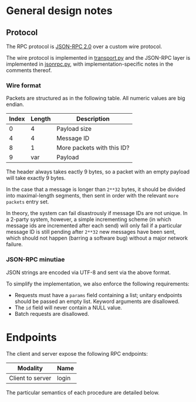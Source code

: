 
# General design notes

## Protocol

The RPC protocol is [JSON-RPC 2.0](https://www.jsonrpc.org/specification) over
a custom wire protocol.

The wire protocol is implemented in [transport.py](transport.py) and the
JSON-RPC layer is implemented in [jsonrpc.py](jsonrpc.py), with
implementation-specific notes in the comments thereof.

### Wire format

Packets are structured as in the following table. All numeric values are big
endian.

| Index | Length | Description                |
|-------|--------|----------------------------|
| 0     | 4      | Payload size               |
| 4     | 4      | Message ID                 |
| 8     | 1      | More packets with this ID? |
| 9     | var    | Payload                    |

The header always takes eactly 9 bytes, so a packet with an empty payload will
take exactly 9 bytes.

In the case that a message is longer than `2**32` bytes, it should be divided
into maximal-length segments, then sent in order with the relevant
`more packets` entry set.

In theory, the system can fail disastrously if message IDs are not unique. In
a 2-party system, however, a simple incrementing scheme (in which message ids
are incremented after each send) will only fail if a particular message ID is
still pending after `2**32` new messages have been sent, which should not
happen (barring a software bug) without a major network failure.

### JSON-RPC minutiae

JSON strings are encoded via UTF-8 and sent via the above format.

To simplify the implementation, we also enforce the following requirements:

- Requests must have a `params` field containing a list; unitary endpoints
  should be passed an empty list. Keyword arguments are disallowed.
- The `id` field will never contain a NULL value.
- Batch requests are disallowed.

# Endpoints

The client and server expose the following RPC endpoints:

| Modality         | Name  |
|------------------|-------|
| Client to server | login |

The particular semantics of each procedure are detailed below.
